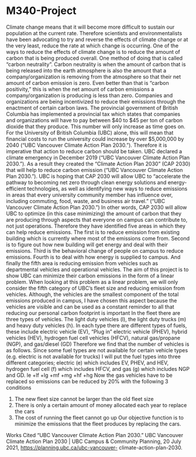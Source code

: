 # M340-Project

Climate change means that it will become more difficult to sustain our population at the current rate. Therefore scientists and environmentalists have been advocating to try and reverse the effects of climate change or at the very least, reduce the rate at which change is occurring. One of the ways to reduce the effects of climate change is to reduce the amount of carbon that is being produced overall. One method of doing that is called “carbon neutrality”. Carbon neutrality is when the amount of carbon that is being released into the earth atmosphere is also the amount that a company/organization is removing from the atmosphere so that their net amount of carbon emission is zero. Even better than that is “carbon positivity,” this is when the net amount of carbon emissions a company/organization is producing is less than zero. Companies and organizations are being incentivized to reduce their emissions through the enactment of certain carbon laws. The provincial government of British Columbia has implemented a provincial tax which states that companies and organizations will have to pay between $40 to $45 per ton of carbon dioxide that they produce. This number will only increase as time goes on. For the University of British Columbia (UBC) alone, this will mean that financial costs to run the university could increase by over $5,000,000 by 2040 (“UBC Vancouver Climate Action Plan 2030.”). Therefore it is imperative that action to reduce carbon should be taken.
UBC declared a climate emergency in December 2019 (“UBC Vancouver Climate Action Plan 2030.”). As a result they created the “Climate Action Plan 2030” (CAP 2030) that will help to reduce carbon emission (“UBC Vancouver Climate Action Plan 2030.”). UBC is hoping that CAP 2030 will allow UBC to “accelerate the pathway to becoming net zero through clean energy solutions and energy- efficient technologies, as well as identifying new ways to reduce emissions in areas that every university community member has influence over, including commuting, food, waste, and business air travel.” (“UBC Vancouver Climate Action Plan 2030.”) In other words, CAP 2030 will allow UBC to optimize (in this case minimizing) the amount of carbon that they are producing through aspects that everyone on campus can contribute to, not just operations. Therefore they have identified five areas in which they can help reduce emissions. The first is to reduce emission from existing building which is currently where most of the emissions come from. Second is to figure out how new building will get energy and deal with their emissions. Third is the behavioral change of people on campus to reduce emissions. Fourth is to deal
 with how energy is supplied to campus. And finally the fifth area is reducing emission from vehicles such as departmental vehicles and operational vehicles.
The aim of this project is to show UBC can minimize their carbon emissions in the form of a linear problem. When looking at this problem as a linear problem, we will only consider the fifth category of UBC’s fleet size and reducing emission from vehicles. Although, the vehicles are the smallest component of the total emissions produced in campus, I have chosen this aspect because the vehicles are visible and can be used as a constant reminder to all that reducing our personal carbon footprint is important
In the fleet there are three types of vehicles. The light duty vehicles (l), the light duty trucks (m) and heavy duty vehicles (h). In each type there are different types of fuels, these include electric vehicle (EV), “Plug in” electric vehicle (PHEV), hybrid vehicles (HEV), hydrogen fuel cell vehicles (HFCV), natural gas/propane (NGP), and gas/diesel (GD) Therefore we find that the number of vehicles is as follows. Since some fuel types are not available for certain vehicle types (e.g. electric is not available for trucks) I will put the fuel types into three different categories; electric (e) which includes EV, PHEV, and HEV, hydrogen fuel cell (f) which includes HFCV, and gas (g) which includes NGP and GD.
le +lf +lg +mf +mg +hf +hg
Now the gas vehicles have to be replaced so emissions can be reduced by 20% with the following 3 conditions
1. The new fleet size cannot be larger than the old fleet size
2. There is only a certain amount of money allocated each year to replace the cars
3. The cost of running the fleet cannot go up
Our objective function is to minimize the emissions that the fleet produces by replacing the cars.

Works Cited
“UBC Vancouver Climate Action Plan 2030.” UBC Vancouver Climate Action Plan 2030 | UBC Campus & Community Planning, 20 July 2021, https://planning.ubc.ca/ubc-vancouver- climate-action-plan-2030.
